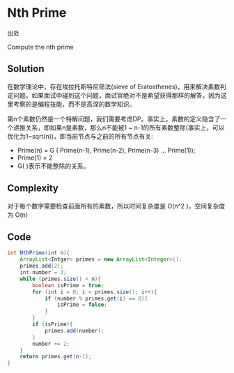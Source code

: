 # Nth Prime

出处

Compute the nth prime

## Solution

在数学理论中，存在埃拉托斯特尼筛法(sieve of Eratosthenes)，用来解决素数判定问题。如果面试中碰到这个问题，面试官绝对不是希望获得那样的解答，因为这里考察的是编程技能，而不是高深的数学知识。

第n个素数仍然是一个特解问题，我们需要考虑DP。事实上，素数的定义隐含了一个递推关系，即如果n是素数，那么n不能被1 ~ n-1的所有素数整除(事实上，可以优化为1~sqrt(n))，即当前节点与之前的所有节点有关:

+ Prime(n) = G ( Prime(n-1), Prime(n-2), Prime(n-3) … Prime(1));
+ Prime(1) = 2
+ G( )表示不能整除的关系。

## Complexity

对于每个数字需要检查前面所有的素数，所以时间复杂度是 O(n^2 )，空间复杂度为 O(n)

## Code

```java
int NthPrime(int n){
	ArrayList<Intger> primes = new ArrayList<Integer>();
	primes.add(2);
	int number = 3;
	while (primes.size() < n){
		boolean isPrime = true;
		for (int i = 0; i < primes.size(); i++){
			if (number % primes.get(i) == 0){
				isPrime = false;
			}
		}
		if (isPrime){
			primes.add(number);
		}		
		number += 2;
	}
	return primes.get(n-1);
}

```



